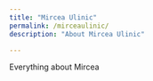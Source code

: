 ```yaml
---
title: "Mircea Ulinic"
permalink: /mirceaulinic/
description: "About Mircea Ulinic"

---
```

Everything about Mircea
